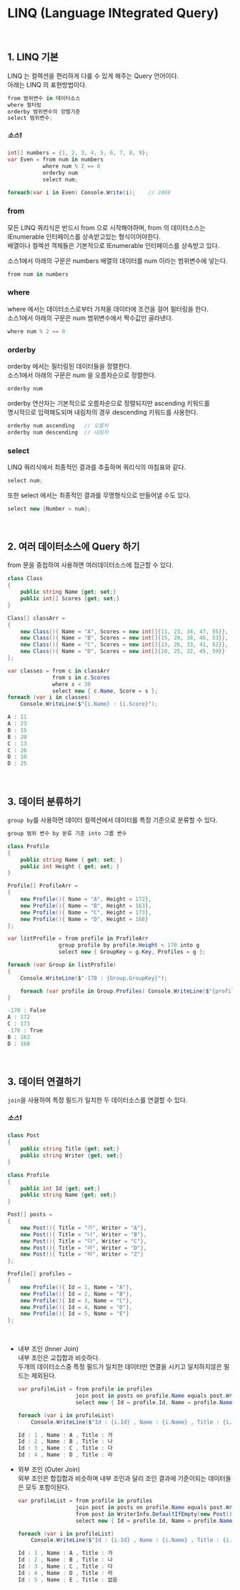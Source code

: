 # LINQ (Language INtegrated Query)

<br>

## 1. LINQ 기본

LINQ 는 컬렉션을 편리하게 다룰 수 있게 해주는 Query 언어이다.  
아래는 LINQ 의 표현방법이다.
```cs
from 범위변수 in 데이터소스
where 필터링
orderby 범위변수의 정렬기준
select 범위변수;

```

##### 소스1

```cs
int[] numbers = {1, 2, 3, 4, 5, 6, 7, 8, 9};
var Even = from num in numbers
           where num % 2 == 0
           orderby num
           select num;
           
foreach(var i in Even) Console.Write(i);    // 2468
```

### from

모든 LINQ 쿼리식은 반드시 from 으로 시작해야하며, from 의 데이터소스는  
IEnumerable<T> 인터페이스를 상속받고있는 형식이어야한다.  
배열이나 컬렉션 객체들은 기본적으로 IEnumerable<T> 인터페이스를 상속받고 있다.

소스1에서 아래의 구문은 numbers 배열의 데이터를 num 이라는 범위변수에 넣는다.
```cs
from num in numbers
```

### where

where 에서는 데이터소스로부터 가져올 데이터에 조건을 걸어 필터링을 한다.  
소스1에서 아래의 구문은 num 범위변수에서 짝수값만 골라낸다.
```cs
where num % 2 == 0
```

### orderby

orderby 에서는 필터링된 데이터들을 정렬한다.  
소스1에서 아래의 구문은 num 을 오름차순으로 정렬한다.
```cs
orderby num
```
orderby 연산자는 기본적으로 오름차순으로 정렬되지만 ascending 키워드를  
명시적으로 입력해도되며 내림차의 경우 descending 키워드를 사용한다.
```cs
orderby num ascending   // 오름차
orderby num descending  // 내림차
```

### select

LINQ 쿼리식에서 최종적인 결과를 추출하며 쿼리식의 마침표와 같다.
```cs
select num;
```
또한 select 에서는 최종적인 결과를 무명형식으로 만들어낼 수도 있다.
```cs
select new {Number = num};
```

<br>

## 2. 여러 데이터소스에 Query 하기

from 문을 중첩하여 사용하면 여러데이터소스에 접근할 수 있다.

```cs
class Class
{
    public string Name {get; set;}
    public int[] Scores {get; set;}
}

Class[] classArr = 
{
    new Class(){ Name = "A", Scores = new int[]{11, 23, 34, 47, 55}},
    new Class(){ Name = "B", Scores = new int[]{15, 20, 38, 46, 53}},
    new Class(){ Name = "C", Scores = new int[]{13, 26, 33, 41, 52}},
    new Class(){ Name = "D", Scores = new int[]{10, 25, 32, 45, 59}}
};

var classes = from c in classArr
              from s in c.Scores
              where s < 30
              select new { c.Name, Score = s };
foreach (var i in classes)
    Console.WriteLine($"{i.Name} : {i.Score}");
```
```cs
A : 11
A : 23
B : 15
B : 20
C : 13
C : 26
D : 10
D : 25
```

<br>

## 3. 데이터 분류하기

`group by`를 사용하면 데이터 컬렉션에서 데이터를 특정 기준으로 분류할 수 있다.
```cs
group 범위 변수 by 분류 기준 into 그룹 변수
```

```cs
class Profile
{
    public string Name { get; set; }
    public int Height { get; set; }
}

Profile[] ProfileArr =
{
    new Profile(){ Name = "A", Height = 172},
    new Profile(){ Name = "B", Height = 163},
    new Profile(){ Name = "C", Height = 173},
    new Profile(){ Name = "D", Height = 168}
};

var listProfile = from profile in ProfileArr
                group profile by profile.Height < 170 into g
                select new { GroupKey = g.Key, Profiles = g };

foreach (var Group in listProfile)
{
    Console.WriteLine($"-170 : {Group.GroupKey}");

    foreach (var profile in Group.Profiles) Console.WriteLine($"{profile.Name} : {profile.Height}");
}
```
```cs
-170 : False
A : 172
C : 173
-170 : True
B : 163
D : 168
```

<br>

## 3. 데이터 연결하기
`join`을 사용하여 특정 필드가 일치한 두 데이터소스를 연결할 수 있다.

##### 소스1
```cs
class Post
{
    public string Title {get; set;}
    public string Writer {get; set;}
}

class Profile
{
    public int Id {get; set;}
    public string Name {get; set;}
}

Post[] posts =
{
    new Post(){ Title = "가", Writer = "A"},
    new Post(){ Title = "나", Writer = "B"},
    new Post(){ Title = "다", Writer = "C"},
    new Post(){ Title = "라", Writer = "D"},
    new Post(){ Title = "마", Writer = "Z"}
};

Profile[] profiles =
{
    new Profile(){ Id = 1, Name = "A"},
    new Profile(){ Id = 2, Name = "B"},
    new Profile(){ Id = 3, Name = "C"},
    new Profile(){ Id = 4, Name = "D"},
    new Profile(){ Id = 5, Name = "E"}
};

```

<br>

- 내부 조인 (Inner Join)  
  내부 조인은 교집합과 비슷하다.  
  두개의 데이터소스중 특정 필드가 일치한 데이터만 연결을 시키고 일치하지않은 필드는 제외된다.

  ```cs
  var profileList = from profile in profiles
                    join post in posts on profile.Name equals post.Writer
                    select new { Id = profile.Id, Name = profile.Name, Title = post.Title };

  foreach (var i in profileList)
      Console.WriteLine($"Id : {i.Id} , Name : {i.Name} , Title : {i.Title}");
  ```
  ```cs
  Id : 1 , Name : A , Title : 가
  Id : 2 , Name : B , Title : 나
  Id : 3 , Name : C , Title : 다
  Id : 4 , Name : D , Title : 라
  ```

- 외부 조인 (Outer Join)  
  외부 조인은 합집합과 비슷하며 내부 조인과 달리 조인 결과에 기준이되는 데이터들은 모두 포함이된다.
  ```cs
  var profileList = from profile in profiles
                    join post in posts on profile.Name equals post.Writer into WriterInfo
                    from post in WriterInfo.DefaultIfEmpty(new Post() { Title = "없음"})
                    select new { Id = profile.Id, Name = profile.Name, Title = post.Title };

  foreach (var i in profileList)
      Console.WriteLine($"Id : {i.Id} , Name : {i.Name} , Title : {i.Title}");
  ```
  ```cs
  Id : 1 , Name : A , Title : 가
  Id : 2 , Name : B , Title : 나
  Id : 3 , Name : C , Title : 다
  Id : 4 , Name : D , Title : 라
  Id : 5 , Name : E , Title : 없음
  ```